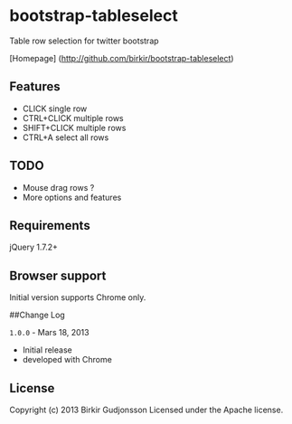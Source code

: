 bootstrap-tableselect
=====================

Table row selection for twitter bootstrap

[Homepage] (http://github.com/birkir/bootstrap-tableselect)

## Features
 - CLICK single row
 - CTRL+CLICK multiple rows
 - SHIFT+CLICK multiple rows
 - CTRL+A select all rows

## TODO
 - Mouse drag rows ?
 - More options and features

## Requirements
jQuery 1.7.2+

## Browser support
Initial version supports Chrome only.

##Change Log

`1.0.0` - Mars 18, 2013

 - Initial release
 - developed with Chrome

## License
Copyright (c) 2013 Birkir Gudjonsson
Licensed under the Apache license.
